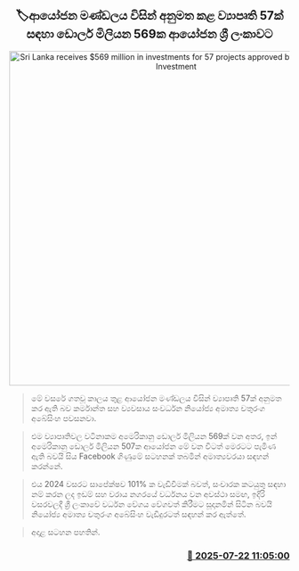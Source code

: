 <p align='center'><b><h2 align='center' title='Sri Lanka receives $569 million in investments for 57 projects approved by the Board of Investment'>🏷ආයෝජන මණ්ඩලය විසින් අනුමත කළ ව්‍යාපෘති 57ක් සඳහා ඩොලර් මිලියන 569ක ආයෝජන ශ්‍රී ලංකාවට</h2></b></p>
<p align='center'><img src='https://helakuru.sgp1.cdn.digitaloceanspaces.com/esana/images/lib/chathuranga-abeysinhe.jpg' width='600' alt='Sri Lanka receives $569 million in investments for 57 projects approved by the Board of Investment'></p>

> මේ වසරේ ගතවූ කාලය තුළ ආයෝජන මණ්ඩලය විසින් ව්‍යාපෘති 57ක් අනුමත කර ඇති බව කර්මාන්ත සහ ව්‍යවසාය සංවර්ධන නියෝජ්‍ය අමාත්‍ය චතුරංග අබේසිංහ පවසනවා.

> එම ව්‍යාපෘතිවල වටිනාකම අමෙරිකානු ඩොලර් මිලියන 569ක් වන අතර, ඉන් අමෙරිකානු ඩොලර් මිලියන 507ක ආයෝජන මේ වන විටත් මෙරටට පැමිණ ඇති බවයි සිය Facebook ගිණුමේ සටහනක් තබමින් අමාත්‍යවරයා සඳහන් කරන්නේ.

> එය 2024 වසරට සාපේක්ෂව 101% ක වැඩිවීමක් බවත්, සංචාරක කටයුතු සඳහා නම් කරන ලද ඉඩම් සහ වරාය නගරයේ වර්ධනය වන අවස්ථා සමඟ, ඉදිරි වසරවලදී ශ්‍රී ලංකාවේ වර්ධන වේගය වේගවත් කිරීමට සූදානමින් සිටින බවයි නියෝජ්‍ය අමාත්‍ය චතුරංග අබේසිංහ වැඩිදුරටත් සඳහන් කර ඇත්තේ.

> අදාළ සටහන පහතින්.



<h3 align='right'><a href='https://www.helakuru.lk/esana/p/112055/'>📅 2025-07-22 11:05:00</a></h3>
